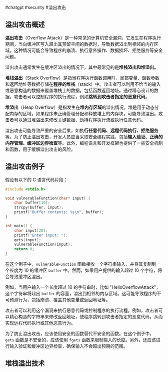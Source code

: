#chatgpt #security #溢出攻击

## 溢出攻击概述

**溢出攻击**（Overflow Attack）是一种常见的计算机安全漏洞，它发生在程序执行期间，当向缓冲区写入超出其预留空间的数据时，导致数据溢出到相邻的内存区域。这种情况可能会导致程序的崩溃、执行意外操作、数据损坏、拒绝服务等安全问题。

溢出攻击通常发生在缓冲区溢出的情况下，其中最常见的是**堆栈溢出和堆溢出。**

**堆栈溢出**（Stack Overflow）是指当程序执行函数调用时，局部变量、函数参数和返回地址等数据存储在**程序的堆栈**（stack）中。攻击者可以利用不恰当的输入或恶意构造的数据来覆盖堆栈上的数据，包括函数返回地址。通过精心设计的数据，攻击者可以控制程序的执行流程，例如**跳转到攻击者指定的恶意代码**。

**堆溢出**（Heap Overflow）是指发生在**堆内存区域**的溢出情况。堆是用于动态分配内存的区域，如果程序未正确管理分配和释放堆上的内存块，可能导致溢出。攻击者可以通过堆溢出来修改关键数据、劫持程序执行流或执行任意代码。

溢出攻击可能导致严重的安全后果，如执**行任意代码、远程代码执行、拒绝服务**等。为了防止溢出攻击，开发人员应当采取安全编程实践，包括**输入验证、正确的内存管理、缓冲区边界检查**等。此外，编程语言和开发框架也提供了一些安全机制和函数，用于缓解溢出攻击的风险。

## 溢出攻击例子

假设有以下的 C 语言代码片段：

```c
#include <stdio.h>

void vulnerableFunction(char* input) {
    char buffer[10];
    strcpy(buffer, input);
    printf("Buffer contents: %s\n", buffer);
}

int main() {
    char input[20];
    printf("Enter input: ");
    gets(input);
    vulnerableFunction(input);
    return 0;
}
```

在这个例子中，`vulnerableFunction` 函数接收一个字符串输入，并将其复制到一个长度为 10 的缓冲区 `buffer` 中。然而，如果用户提供的输入超过 10 个字符，将会导致缓冲区溢出。

例如，当用户输入一个长度超过 10 的字符串时，比如 "HelloOverflowAttack"，这个字符串将超出 `buffer` 的容量，溢出到相邻的内存区域。这可能导致程序的不可预测行为，包括崩溃、覆盖其他变量或返回地址等。

攻击者可以利用这个漏洞来执行恶意代码或控制程序的执行流程。例如，攻击者可以精心构造的字符串来修改返回地址，使程序跳转到攻击者指定的恶意代码，从而实现远程代码执行或其他恶意行为。

为了防止溢出攻击，应该使用安全的函数替代不安全的函数。在这个例子中，`gets` 函数是不安全的，应该使用 `fgets` 函数来限制输入的长度。另外，还应该进行输入验证和缓冲区边界检查，确保输入不会超出预期的范围。

## 堆栈溢出技术

